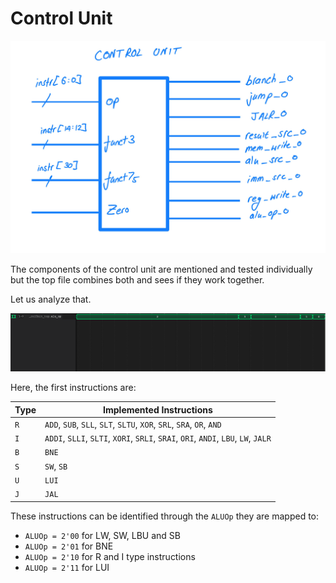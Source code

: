 # Control Unit

![[control_unit2.png]](../../images/control_unit/control_unit2.png)

The components of the control unit are mentioned and tested individually but the top file combines both and sees if they work together.

Let us analyze that.

![[control_unit1.png]](../../images/control_unit/control_unit1.png)

Here, the first instructions are:

| Type  | Implemented Instructions  |
| ----- | ------------------------- |
| `R`   |`ADD`, `SUB`, `SLL`, `SLT`, `SLTU`, `XOR`, `SRL`, `SRA`, `OR`, `AND`|
| `I`   |`ADDI`, `SLLI`, `SLTI`, `XORI`, `SRLI`, `SRAI`, `ORI`, `ANDI`, `LBU`, `LW`, `JALR`|
| `B`   |`BNE`|
| `S`   |`SW`, `SB`|
| `U`   |`LUI`|
| `J`   |`JAL`|


These instructions can be identified through the `ALUOp` they are mapped to:
- `ALUOp = 2'00` for LW, SW, LBU and SB
- `ALUOp = 2'01` for BNE
- `ALUOp = 2'10` for R and I type instructions
- `ALUOp = 2'11` for LUI

